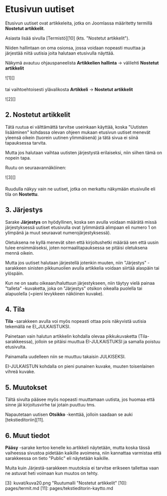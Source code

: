 # Etusivun uutiset

Etusivun uutiset ovat artikkeleita, jotka on Joomlassa määritetty termillä __Nostetut artikkelit__.

Asiasta lisää sivulla [Termistö][10] (kts. "Nostetut artikkelit").

Niiden hallintaan on oma osionsa, jossa voidaan nopeasti muuttaa ja järjestää niitä uutisia
joita halutaan etusivulla näyttää.

Näkymä avautuu ohjauspaneelista __Artikkelien hallinta__ -> välilehti __Nostetut artikkelit__

<figure class="fig-n border" style="margin:0 0 20px 0">
![1][]
<figcaption></figcaption>
</figure>


tai vaihtoehtoisesti ylävalikosta __Artikkeli__ -> __Nostetut artikkelit__

<figure class="fig-n border" style="margin:0 0 20px 0">
![2][]
<figcaption></figcaption>
</figure>


## 2. Nostetut artikkelit

Tätä ruutua ei välttämättä tarvitse useinkaan käyttää, koska "Uutisten lisääminen" kohdassa
olevan ohjeen mukaan etusivun uutiset menevät yleensä oikein (tuorein uutinen ylimmäisenä)
ja tätä sivua ei siinä tapauksessa tarvita.

Mutta jos halutaan vaihtaa uutisten järjestystä erilaiseksi, niin siihen tämä on nopein tapa.

Ruutu on seuraavannäköinen:

<figure class="fig-n border" style="margin:0 0 20px 0">
![3][]
<figcaption></figcaption>
</figure>

Ruudulla näkyy vain ne uutiset, jotka on merkattu näkymään etusivulle eli tila on __Nostettu__.

## 3. Järjestys

Sarake __Järjestys__ on hyödyllinen, koska sen avulla voidaan määrätä missä järjestyksessä uutiset
etusivulla ovat (ylimmästä alimpaan eli numero 1 on ylimpänä ja muut seuraavat numerojärjestyksessä).

Oletuksena ne kyllä menevät siten että kirjoitushetki määrää sen että uusin tulee ensimmäiseksi,
joten normaalitapauksessa se pitäisi oletuksena mennä oikein.

Mutta jos uutiset halutaan järjestellä jotenkin muuten, niin "Järjestys" -sarakkeen sinisten
pikkunuolien avulla artikkelia voidaan siirtää alaspäin tai ylöspäin.

Kun ne on saatu oikeaan/haluttuun järjestykseen, niin täytyy vielä painaa "talleta" -kuvaketta,
joka on "Järjestys" otsikon oikealla puolella tai alapuolella (=pieni levykkeen näköinen kuvake).

## 4. Tila

__Tila__ -sarakkeen avulla voi myös nopeasti ottaa pois näkyvistä uutisia tekemällä ne EI_JULKAISTUKSI.

Painetaan vain halutun artikkelin kohdalla olevaa pikkukuvaketta (Tila-sarakkeessa),
jolloin se pitäisi muuttua EI-JULKAISTUKSI ja samalla poistuu etusivulta.

Painamalla uudelleen niin se muuttuu takaisin JULKISEKSI.

EI-JULKAISTUN kohdalla on pieni punainen kuvake, muuten toisenlainen vihreä kuvake.

## 5. Muutokset

Tältä sivulta pääsee myös nopeasti muuttamaan uutista, jos huomaa että sinne jäi kirjoitusvirhe
tai jotain puuttuu tms.

Napautetaan uutisen __Otsikko__ -kenttää, jolloin saadaan se auki [tekstieditoriin][11].


## 6. Muut tiedot

__Pääsy__ -sarake kertoo kenelle ko.artikkeli näytetään, mutta koska tässä vaiheessa sivustoa pidetään
kaikille avoimena, niin kannattaa varmistaa että sarakkeessa on tieto "Public" eli näytetään kaikille.


Muita kuin Järjestä-sarakkeen muutoksia ei tarvitse erikseen tallettaa
vaan ne astuvat heti voimaan kun muutos on tehty.




[1]: kuvat/kuva18.png "Ruutumalli"
[2]: kuvat/kuva19.png "Ruutumalli"
[3]: kuvat/kuva20.png "Ruutumalli "Nostetut artikkelit"
[10]: pages/termit.md
[11]: pages/tekstieditorin-kaytto.md
